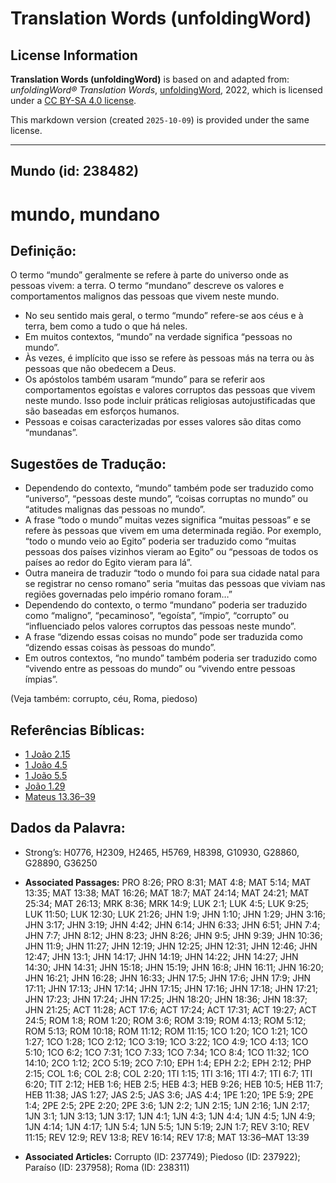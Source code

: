 # Translation Words (unfoldingWord)

## License Information

**Translation Words (unfoldingWord)** is based on and adapted from: _unfoldingWord® Translation Words_, [unfoldingWord](https://unfoldingword.org/utw), 2022, which is licensed under a [CC BY-SA 4.0 license](https://creativecommons.org/licenses/by-sa/4.0/legalcode.en).

This markdown version (created `2025-10-09`) is provided under the same license.



--------------------------------

## Mundo (id: 238482)

mundo, mundano
==============

Definição:
----------

O termo “mundo” geralmente se refere à parte do universo onde as pessoas vivem: a terra. O termo “mundano” descreve os valores e comportamentos malignos das pessoas que vivem neste mundo.

* No seu sentido mais geral, o termo “mundo” refere\-se aos céus e à terra, bem como a tudo o que há neles.
* Em muitos contextos, “mundo” na verdade significa “pessoas no mundo”.
* Às vezes, é implícito que isso se refere às pessoas más na terra ou às pessoas que não obedecem a Deus.
* Os apóstolos também usaram “mundo” para se referir aos comportamentos egoístas e valores corruptos das pessoas que vivem neste mundo. Isso pode incluir práticas religiosas autojustificadas que são baseadas em esforços humanos.
* Pessoas e coisas caracterizadas por esses valores são ditas como “mundanas”.

Sugestões de Tradução:
----------------------

* Dependendo do contexto, “mundo” também pode ser traduzido como “universo”, “pessoas deste mundo”, “coisas corruptas no mundo” ou “atitudes malignas das pessoas no mundo”.
* A frase “todo o mundo” muitas vezes significa “muitas pessoas” e se refere às pessoas que vivem em uma determinada região. Por exemplo, “todo o mundo veio ao Egito” poderia ser traduzido como “muitas pessoas dos países vizinhos vieram ao Egito” ou “pessoas de todos os países ao redor do Egito vieram para lá”.
* Outra maneira de traduzir “todo o mundo foi para sua cidade natal para se registrar no censo romano” seria “muitas das pessoas que viviam nas regiões governadas pelo império romano foram…”
* Dependendo do contexto, o termo “mundano” poderia ser traduzido como “maligno”, “pecaminoso”, “egoísta”, “ímpio”, “corrupto” ou “influenciado pelos valores corruptos das pessoas neste mundo”.
* A frase “dizendo essas coisas no mundo” pode ser traduzida como “dizendo essas coisas às pessoas do mundo”.
* Em outros contextos, “no mundo” também poderia ser traduzido como “vivendo entre as pessoas do mundo” ou “vivendo entre pessoas ímpias”.

(Veja também: corrupto, céu, Roma, piedoso)

Referências Bíblicas:
---------------------

* [1 João 2\.15](https://ref.ly/1John2:15)
* [1 João 4\.5](https://ref.ly/1John4:5)
* [1 João 5\.5](https://ref.ly/1John5:5)
* [João 1\.29](https://ref.ly/John1:29)
* [Mateus 13\.36–39](https://ref.ly/Matt13:36-Matt13:39)

Dados da Palavra:
-----------------

* Strong’s: H0776, H2309, H2465, H5769, H8398, G10930, G28860, G28890, G36250

* **Associated Passages:** PRO 8:26; PRO 8:31; MAT 4:8; MAT 5:14; MAT 13:35; MAT 13:38; MAT 16:26; MAT 18:7; MAT 24:14; MAT 24:21; MAT 25:34; MAT 26:13; MRK 8:36; MRK 14:9; LUK 2:1; LUK 4:5; LUK 9:25; LUK 11:50; LUK 12:30; LUK 21:26; JHN 1:9; JHN 1:10; JHN 1:29; JHN 3:16; JHN 3:17; JHN 3:19; JHN 4:42; JHN 6:14; JHN 6:33; JHN 6:51; JHN 7:4; JHN 7:7; JHN 8:12; JHN 8:23; JHN 8:26; JHN 9:5; JHN 9:39; JHN 10:36; JHN 11:9; JHN 11:27; JHN 12:19; JHN 12:25; JHN 12:31; JHN 12:46; JHN 12:47; JHN 13:1; JHN 14:17; JHN 14:19; JHN 14:22; JHN 14:27; JHN 14:30; JHN 14:31; JHN 15:18; JHN 15:19; JHN 16:8; JHN 16:11; JHN 16:20; JHN 16:21; JHN 16:28; JHN 16:33; JHN 17:5; JHN 17:6; JHN 17:9; JHN 17:11; JHN 17:13; JHN 17:14; JHN 17:15; JHN 17:16; JHN 17:18; JHN 17:21; JHN 17:23; JHN 17:24; JHN 17:25; JHN 18:20; JHN 18:36; JHN 18:37; JHN 21:25; ACT 11:28; ACT 17:6; ACT 17:24; ACT 17:31; ACT 19:27; ACT 24:5; ROM 1:8; ROM 1:20; ROM 3:6; ROM 3:19; ROM 4:13; ROM 5:12; ROM 5:13; ROM 10:18; ROM 11:12; ROM 11:15; 1CO 1:20; 1CO 1:21; 1CO 1:27; 1CO 1:28; 1CO 2:12; 1CO 3:19; 1CO 3:22; 1CO 4:9; 1CO 4:13; 1CO 5:10; 1CO 6:2; 1CO 7:31; 1CO 7:33; 1CO 7:34; 1CO 8:4; 1CO 11:32; 1CO 14:10; 2CO 1:12; 2CO 5:19; 2CO 7:10; EPH 1:4; EPH 2:2; EPH 2:12; PHP 2:15; COL 1:6; COL 2:8; COL 2:20; 1TI 1:15; 1TI 3:16; 1TI 4:7; 1TI 6:7; 1TI 6:20; TIT 2:12; HEB 1:6; HEB 2:5; HEB 4:3; HEB 9:26; HEB 10:5; HEB 11:7; HEB 11:38; JAS 1:27; JAS 2:5; JAS 3:6; JAS 4:4; 1PE 1:20; 1PE 5:9; 2PE 1:4; 2PE 2:5; 2PE 2:20; 2PE 3:6; 1JN 2:2; 1JN 2:15; 1JN 2:16; 1JN 2:17; 1JN 3:1; 1JN 3:13; 1JN 3:17; 1JN 4:1; 1JN 4:3; 1JN 4:4; 1JN 4:5; 1JN 4:9; 1JN 4:14; 1JN 4:17; 1JN 5:4; 1JN 5:5; 1JN 5:19; 2JN 1:7; REV 3:10; REV 11:15; REV 12:9; REV 13:8; REV 16:14; REV 17:8; MAT 13:36–MAT 13:39
* **Associated Articles:** Corrupto (ID: 237749); Piedoso (ID: 237922); Paraíso (ID: 237958); Roma (ID: 238311)

